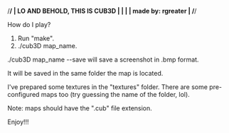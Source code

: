 /********************************/
|  LO AND BEHOLD, THIS IS CUB3D  |
|                                |
|  made by: rgreater             |
/********************************/

How do I play?

1. Run "make".
2. ./cub3D map_name.

  ./cub3D map_name --save
will save a screenshot in .bmp format.

It will be saved in the same folder the map is located.


I've prepared some textures in the "textures" folder.
There are some pre-configured maps too
(try guessing the name of the folder, lol).

Note: maps should have the ".cub" file extension.

Enjoy!!!

